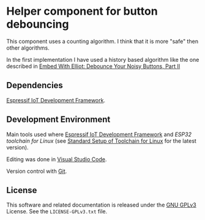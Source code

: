 # Helper component for button debouncing

This component uses a counting algorithm.
I think that it is more "safe" then other algorithms.

In the first implementation I have used a history based algorithm like the one described in [Embed With Elliot: Debounce Your Noisy Buttons, Part II](https://hackaday.com/2015/12/10/embed-with-elliot-debounce-your-noisy-buttons-part-ii/)

## Dependencies

[Espressif IoT Development Framework](https://github.com/espressif/esp-idf).

## Development Environment

Main tools used where [Espressif IoT Development Framework](https://github.com/espressif/esp-idf) and *ESP32 toolchain for Linux*
(see [Standard Setup of Toolchain for Linux](https://github.com/espressif/esp-idf/blob/master/docs/get-started/linux-setup.rst)
for the latest version).

Editing was done in [Visual Studio Code](https://code.visualstudio.com).

Version control with [Git](https://git-scm.com).

## License

This software and related documentation is released under the [GNU GPLv3](http://www.gnu.org/licenses/gpl-3.0.html) License. See the `LICENSE-GPLv3.txt` file.
